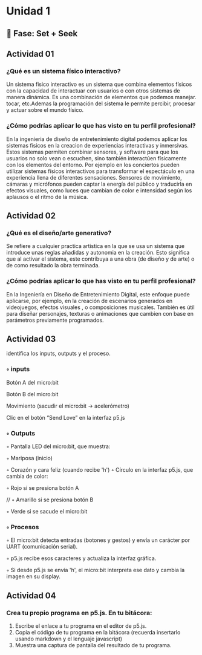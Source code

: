 # Unidad 1

## 🔎 Fase: Set + Seek
 ## Actividad 01

 
 ### ¿Qué es un sistema físico interactivo?

 
Un sistema fisico interactivo es un sistema que combina elementos físicos con la capacidad de interactuar con usuarios o con otros sistemas de manera dinámica. Es una combinación de elementos que podemos manejar. tocar, etc.Ademas la programación del sistema le permite percibir, procesar y actuar sobre el mundo físico.


 
### ¿Cómo podrías aplicar lo que has visto en tu perfil profesional?


En la ingenieria de diseño de entretenimiento digital podemos aplicar los sistemas fisicos en la creacion de experiencias interactivas y inmersivas. Estos sistemas permiten combinar sensores, y software para que los usuarios no solo vean o escuchen, sino también interactúen físicamente con los elementos del entorno. Por ejemplo en los conciertos pueden utilizar sistemas físicos interactivos para transformar el espectáculo en una experiencia llena de diferentes sensaciones. Sensores de movimiento, cámaras y micrófonos pueden captar la energía del público y traducirla en efectos visuales, como luces que cambian de color e intensidad según los aplausos o el ritmo de la música.



## Actividad 02


### ¿Qué es el diseño/arte generativo?
Se refiere a cualquier practica artistica en la que se usa un sistema que introduce unas reglas añadidas y autonomia en la creación.
Esto significa que al activar el sistema, este contribuya a una obra (de diseño y de arte) o de como resultado la obra terminada.


### ¿Cómo podrías aplicar lo que has visto en tu perfil profesional?
En la Ingeniería en Diseño de Entretenimiento Digital, este enfoque puede aplicarse, por ejemplo, en la creación de escenarios generados en videojuegos, efectos visuales , o composiciones musicales. También es útil para diseñar personajes, texturas o animaciones que cambien con base en parámetros previamente programados.

## Actividad 03


identifica los inputs, outputs y el proceso. 

### ◦ inputs
Botón A del micro:bit

Botón B del micro:bit

Movimiento (sacudir el micro:bit → acelerómetro)

Clic en el botón “Send Love” en la interfaz p5.js


### ◦ Outputs
 ◦ Pantalla LED del micro:bit, que muestra:

  ◦ Mariposa (inicio)

  ◦ Corazón y cara feliz (cuando recibe 'h')
 ◦ Círculo en la interfaz p5.js, que cambia de color:

◦ Rojo si se presiona botón A

  // ◦ Amarillo si se presiona botón B

  ◦ Verde si se sacude el micro:bit

### ◦ Procesos

◦ El micro:bit detecta entradas (botones y gestos) y envía un carácter por UART (comunicación serial).

◦ p5.js recibe esos caracteres y actualiza la interfaz gráfica.

◦ Si desde p5.js se envía 'h', el micro:bit interpreta ese dato y cambia la imagen en su display.


## Actividad 04

### Crea tu propio programa en p5.js. En tu bitácora:
1. Escribe el enlace a tu programa en el editor de p5.js.
2. Copia el código de tu programa en la bitácora (recuerda insertarlo usando markdown y el lenguaje javascript)
3. Muestra una captura de pantalla del resultado de tu programa.
